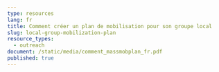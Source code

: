 ```yaml
---
type: resources
lang: fr
title: Comment créer un plan de mobilisation pour son groupe local
slug: local-group-mobilization-plan
resource_types:
  - outreach
document: /static/media/comment_massmobplan_fr.pdf
published: true
---
```


